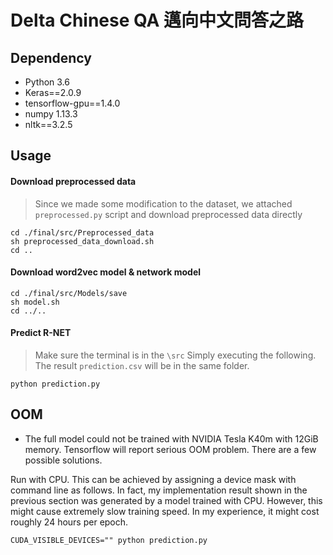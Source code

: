 # Delta Chinese QA 邁向中文問答之路
 


## Dependency
* Python 3.6
* Keras==2.0.9
* tensorflow-gpu==1.4.0
* numpy 1.13.3
* nltk==3.2.5

## Usage
#### **Download preprocessed data**
>Since we made some modification to the dataset, we attached `preprocessed.py` script and download preprocessed data directly
```commandline
cd ./final/src/Preprocessed_data
sh preprocessed_data_download.sh
cd ..
```
#### **Download word2vec model & network model**
```commandline
cd ./final/src/Models/save
sh model.sh
cd ../..
```
#### Predict R-NET
>Make sure the terminal is in the `\src`
Simply executing the following. The result `prediction.csv` will be in the same folder.

```commandline
python prediction.py
```
## OOM
* The full model could not be trained with NVIDIA Tesla K40m with 12GiB memory. Tensorflow will report serious OOM problem. There are a few possible solutions.

Run with CPU. This can be achieved by assigning a device mask with command line as follows. In fact, my implementation result shown in the previous section was generated by a model trained with CPU. However, this might cause extremely slow training speed. In my experience, it might cost roughly 24 hours per epoch.

```commandline
CUDA_VISIBLE_DEVICES="" python prediction.py
```
